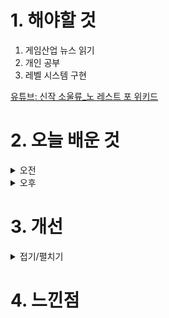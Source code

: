 
# 1. 해야할 것

1. 게임산업 뉴스 읽기 
2. 개인 공부  
3. 레벨 시스템 구현

[유튜브: 신작 소울류_노 레스트 포 위키드](https://www.youtube.com/watch?v=C69WVCYujQE)


# 2. 오늘 배운 것

<details>
<summary>오전</summary>

## 오늘의 뉴스



■ BIC 함께 만든다, '빅커넥터즈' 공식 모집
부산광역시와 부산정보산업진흥원, 부산인디커넥트페스티벌조직위원회는 제10회 부산인디커넥트페스티벌(이하 BIC 페스티벌)을 함께 만들어 갈 BIC 공식 인디게임 팬덤 ‘빅커넥터즈’ 4기를 4월 22일부터 5월 17일까지 모집합니다.

■ 던전앤파이터 모바일, 5월 21일 중국 상륙 
네오플의 '던전앤파이터 모바일'이 오는 5월 21일, 중국 서비스를 시작합니다. 현재도 '던전앤파이터 모바일'은 중국 내에서 공식 홈페이지와 '웨이신', 'QQ', '탭탭'등의 플랫폼을 통해 사전 예약을 진행 중이며 '지하성과용사: 기원'이라는 이름으로 텐센트를 통해 서비스될 예정입니다.

■ '퍼스트 버서커: 카잔', 2차 FGT 참가자 모집 
넥슨은 오는 5월 15일부터 19일까지 '퍼스트 버서커: 카잔'의 2차 FGT를 실시한다고 밝혔습니다. 네오플에서는 이번 2차 FGT에서 1차 FGT에서 호평을 받은 보스전 외에도 다양한 콘텐츠 및 개선된 게임플레이를 선보이는 한편, 개선된 콘텐츠에 대한 피드백을 수집해 한층 더 완성 도를 높일 것이라고 밝혔습니다.

■ 인텔, 한스 촹 아시아 태평양 지역 총괄 선임
인텔이 오늘 아시아태평양(일본 및 인도 포함, 중국 제외) 지역을 총괄할 신임 세일즈, 마케팅 및 커뮤니케이션 그룹(SMG) 임원 인사를 발표했습니다. 신임 한스 촹 APJ GMG 총괄은, "변화를 추진중인 인텔에서도 가장 다양하고 빠르게 성장하는 지역 중 하나인 아시아태평양에서  인텔의 성장과 혁신을 이끌게 되어 기쁘다"라며, "지역내 파트너의 강점을 활용하고 투명하고 안전한 방식으로 고객을 지원하는 개방형 에코시스템을 구축하기 위한 노력을 지속하는 것이 아시아태평양 지역에서 장기적인 성공을 거두는 데 핵심이 될 것"이라고 밝혔습니다.       

■ 언리얼 페스트 2024, 5월 10일까지 연사 모집 
에픽게임즈 코리아가 오는 8월 28일부터 29일까지 양일 간 롯데호텔 월드에서 개최하는 '언리얼 페스트 2024'에서 강연 발표자를 모집합니다. '언리얼 페스트 2024'에 연사로 참여하고자 하는 이는 발표자 모집 페이지에서 약력과 분야, 제품군 및 주제 등 발표와 관련된 정보를 기재한 신청서를 제출하면 됩니다.

■ 클라우드 모바일 게임 플랫폼 Now.gg, 1억 이용자 돌파
나우닷지지(대표 로젠 샤르마)는 자사에서 서비스 중인 동명의 클라우드 모바일 게임 플랫폼 '나우닷지지(now.gg)'의 이용자가 최근 1억 명을 돌파하며 세계 최대 규모의 클라우드 게임 플랫폼으로 성장했다고 오늘 공식 발표했습니다. 개발사는 그동안 개발해온 게임 클라이언트를 나우닷지지에 업로드하면, 여러 플랫폼에서 지원되는 고성능 클라우드 환경으로 전환되는 작업이 진행되며, 추후 결제 시스템이 통합되면 게임용 웹샵도 자동으로 생성되는 방식으로 나우닷지지에 입점할 수 있습니다.

■ 엘든 링, PlayX4에서 특별전 열린다 
반다이남코 엔터테인먼트 코리아는 오는 5월 23일부터 4일간 고양 킨텍스 제1전시장에서 진행되는 'PlayX4'에서 '엘든 링 특별전'을 진행할 예정이라 밝혔습니다. 또한, 이번에 등장하는 가시공 메스메르의 투구는 반남코리아 공식 스토어에서 한정 수량으로 판매될 예정입니다.   


</details>


<details>
<summary>오후</summary>

## 거울미로 기획서 다듬기


</details>




# 3. 개선


<details>
<summary>접기/펼치기</summary>


</details>



# 4. 느낀점


